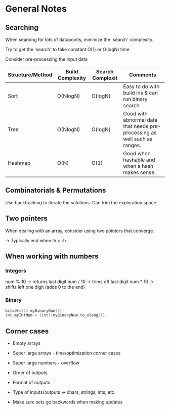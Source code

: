 # General Notes

## Searching
When searcing for lots of datapoints, minimize the 'search' complexity.

Try to get the 'search' to take constant O(1) or O(logN) time

Consider pre-processing the input data

| Structure/Method | Build Complexity | Search Complexit | Comments |
|---|---|---|---|
| Sort | O(NlogN) | O(logN) | Easy to do with build ins & can run binary search. |
| Tree | O(NlogN) | O(logN) | Good with abnormal data that needs pre-processing as well such as ranges. |
| Hashmap | O(N) | O(1) | Good when hashable and when a hash makes sense. |

## Combinatorials & Permutations
Use backtracking to iterate the solutions. Can trim the exploration space.

## Two pointers
When dealing with an array, consider using two pointers that converge.

-> Typically end when lh > rh.

## When working with numbers

### Integers

num % 10 -> returns last digit
num / 10 -> trims off last digit
num * 10 -> shifts left one digit (adds 0 to the end)

### Binary

```C++
bitset<32> myBinaryNum(8);
int myIntNum = (int)(myBinaryNum.to_ulong());
```

## Corner cases

- Empty arrays
- Super large arrays - time/optimization corner cases
- Super large numbers - overflow

- Order of outputs
- Format of outputs

- Type of inputs/outputs -> chars, strings, ints, etc.

- Make sure sets go backwards when making updates